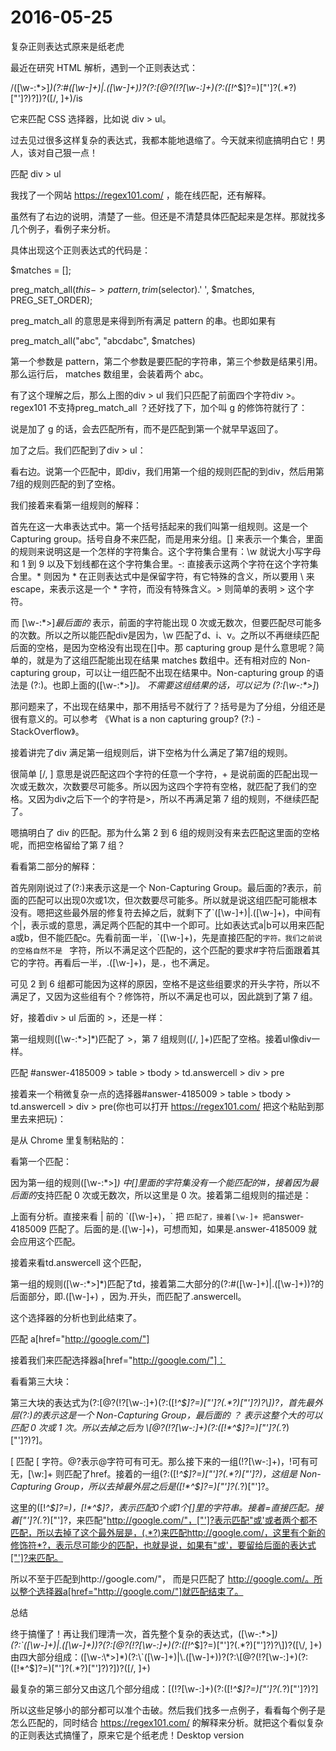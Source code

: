 # 2016-05-25

复杂正则表达式原来是纸老虎

最近在研究 HTML 解析，遇到一个正则表达式：

/([\w-:\*>]*)(?:\#([\w-]+)|\.([\w-]+))?(?:\[@?(!?[\w-:]+)(?:([!*^$]?=)["']?(.*?)["']?)?\])?([\/, ]+)/is

它来匹配 CSS 选择器，比如说 div > ul。

过去见过很多这样复杂的表达式，我都本能地退缩了。今天就来彻底搞明白它！男人，该对自己狠一点！

匹配 div > ul

我找了一个网站 https://regex101.com/ ，能在线匹配，还有解释。

虽然有了右边的说明，清楚了一些。但还是不清楚具体匹配起来是怎样。那就找多几个例子，看例子来分析。

具体出现这个正则表达式的代码是：

$matches = [];

preg_match_all($this->pattern, trim($selector).' ', $matches, PREG_SET_ORDER);

preg_match_all 的意思是来得到所有满足 pattern 的串。也即如果有

preg_match_all("abc", "abcdabc", $matches)

第一个参数是 pattern，第二个参数是要匹配的字符串，第三个参数是结果引用。那么运行后， matches 数组里，会装着两个 abc。

有了这个理解之后，那么上图的div > ul 我们只匹配了前面四个字符div >。regex101 不支持preg_match_all ？还好找了下，加个叫 g 的修饰符就行了：

说是加了 g 的话，会去匹配所有，而不是匹配到第一个就早早返回了。

加了之后。我们匹配到了div > ul：

看右边。说第一个匹配中，即div，我们用第一个组的规则匹配的到div，然后用第7组的规则匹配的到了空格。

我们接着来看第一组规则的解释：

首先在这一大串表达式中。第一个括号括起来的我们叫第一组规则。这是一个 Capturing group。括号自身不来匹配，而是用来分组。[] 来表示一个集合，里面的规则来说明这是一个怎样的字符集合。这个字符集合里有：\w 就说大小写字母和 1 到 9 以及下划线都在这个字符集合里。-: 直接表示这两个字符在这个字符集合里。\* 则因为 * 在正则表达式中是保留字符，有它特殊的含义，所以要用 \ 来 escape，来表示这是一个 * 字符，而没有特殊含义。> 则简单的表明 > 这个字符。

而 [\w-:\*>]*最后面的* 表示，前面的字符能出现 0 次或无数次，但要匹配尽可能多的次数。所以之所以能匹配div是因为，\w 匹配了d、i、v。之所以不再继续匹配后面的空格，是因为空格没有出现在[]中。那 capturing group 是什么意思呢？简单的，就是为了这组匹配能出现在结果 matches 数组中。还有相对应的 Non-capturing group，可以让一组匹配不出现在结果中。Non-capturing group 的语法是 (?:)。也即上面的([\w-:\*>]*)。 不需要这组结果的话，可以记为 (?:[\w-:\*>]*)

那问题来了，不出现在结果中，那不用括号不就行了？括号是为了分组，分组还是很有意义的。可以参考 《What is a non capturing group? (?:) -StackOverflow》。

接着讲完了div 满足第一组规则后，讲下空格为什么满足了第7组的规则。

很简单 [\/, ] 意思是说匹配这四个字符的任意一个字符，+ 是说前面的匹配出现一次或无数次，次数要尽可能多。所以因为这四个字符有空格，就匹配了我们的空格。又因为div之后下一个的字符是>，所以不再满足第 7 组的规则，不继续匹配了。

嗯搞明白了 div 的匹配。那为什么第 2 到 6 组的规则没有来去匹配这里面的空格呢，而把空格留给了第 7 组？

看看第二部分的解释：

首先刚刚说过了(?:)来表示这是一个 Non-Capturing Group。最后面的?表示，前面的匹配可以出现0次或1次，但次数要尽可能多。所以就是说这组匹配可能根本没有。嗯把这些最外层的修复符去掉之后，就剩下了\`([\w-]+)|\.([\w-]+)，中间有个|，表示或的意思，满足两个匹配的其中一个即可。比如表达式a|b可以用来匹配a或b，但不能匹配c。先看前面一半，\`([\w-]+)，先是直接匹配的`字符。我们之前说的空格自然不是 ` 字符，所以不满足这个匹配的，这个匹配的要求#字符后面跟着其它的字符。再看后一半，\.([\w-]+)，是.，也不满足。

可见 2 到 6 组都可能因为这样的原因，空格不是这些组要求的开头字符，所以不满足了，又因为这些组有个？修饰符，所以不满足也可以，因此跳到了第 7 组。

好，接着div > ul 后面的 >，还是一样：

第一组规则([\w-:\*>]*)匹配了 >，第 7 组规则([\/, ]+)匹配了空格。接着ul像div一样。

匹配 #answer-4185009 > table > tbody > td.answercell > div > pre

接着来一个稍微复杂一点的选择器#answer-4185009 > table > tbody > td.answercell > div > pre(你也可以打开 https://regex101.com/ 把这个粘贴到那里去来把玩)：

是从 Chrome 里复制粘贴的：

看第一个匹配：

因为第一组的规则([\w-:\*>]*) 中[]里面的字符集没有一个能匹配的#，接着因为最后面的*支持匹配 0 次或无数次，所以这里是 0 次。接着第二组规则的描述是：

上面有分析。直接来看 | 前的 \`([\w-]+)，\` 把 ` 匹配了，接着[\w-]+ 把 `answer-4185009 匹配了。后面的是\.([\w-]+)，可想而知，如果是.answer-4185009 就会应用这个匹配。

接着来看td.answercell 这个匹配，

第一组的规则([\w-:\*>]*)匹配了td，接着第二大部分的(?:\#([\w-]+)|\.([\w-]+))?的后面部分，即\.([\w-]+) ，因为.开头，而匹配了.answercell。

这个选择器的分析也到此结束了。

匹配 a[href="http://google.com/"]

接着我们来匹配选择器a[href="http://google.com/"]：

看看第三大块：

第三大块的表达式为(?:\[@?(!?[\w-:]+)(?:([!*^$]?=)["']?(.*?)["']?)?\])?，首先最外层(?:)的表示这是一个 Non-Capturing Group，最后面的 ？ 表示这整个大的可以匹配 0 次或 1 次。所以去掉之后为 \[@?(!?[\w-:]+)(?:([!*^$]?=)["']?(.*?)["']?)?\]。

\[ 匹配 [ 字符。@?表示@字符可有可无。那么接下来的一组(!?[\w-:]+)，!可有可无，[\w:]+ 则匹配了href。接着的一组(?:([!*^$]?=)["']?(.*?)["']?)，这组是 Non-Capturing Group，所以去掉最外层之后是([!*^$]?=)["']?(.*?)["']?。

这里的([!*^$]?=)，[!*^$]?，表示匹配0个或1个[]里的字符串。接着=直接匹配。接着["']?(.*?)["']?，来匹配"http://google.com/"，["']?表示匹配"或'或者两个都不匹配，所以去掉了这个最外层是，(.*?)来匹配http://google.com/，这里有个新的修饰符*?，表示尽可能少的匹配，也就是说，如果有"或'，要留给后面的表达式["']?来匹配。

所以不至于匹配到http://google.com/"， 而是只匹配了 http://google.com/。所以整个选择器a[href="http://google.com/"]就匹配结束了。

总结

终于搞懂了！再让我们理清一次，首先整个复杂的表达式，([\w-:\*>]*)(?:\`([\w-]+)|\.([\w-]+))?(?:\[@?(!?[\w-:]+)(?:([!*^$]?=)["']?(.*?)["']?)?\])?([\/, ]+) 由四大部分组成：([\w-:\*>]*)(?:\`([\w-]+)|\.([\w-]+))?(?:\[@?(!?[\w-:]+)(?:([!*^$]?=)["']?(.*?)["']?)?\])?([\/, ]+)

最复杂的第三部分又由这几个部分组成：\[(!?[\w-:]+)(?:([!*^$]?=)["']?(.*?)["']?)?\]

所以这些足够小的部分都可以准个击破。然后我们找多一点例子，看看每个例子是怎么匹配的，同时结合 https://regex101.com/ 的解释来分析。就把这个看似复杂的正则表达式搞懂了，原来它是个纸老虎！Desktop version
